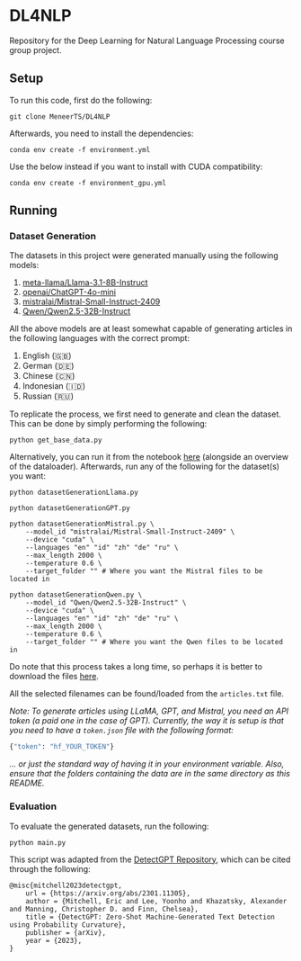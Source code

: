 # **DL4NLP**

Repository for the Deep Learning for Natural Language Processing course group project.

## **Setup**

To run this code, first do the following:

```
git clone MeneerTS/DL4NLP
```

Afterwards, you need to install the dependencies:

```
conda env create -f environment.yml
```

Use the below instead if you want to install with CUDA compatibility:

```
conda env create -f environment_gpu.yml
```

## **Running**

### **Dataset Generation**

The datasets in this project were generated manually using the following models:

1. [meta-llama/Llama-3.1-8B-Instruct](https://huggingface.co/meta-llama/Llama-3.1-8B-Instruct)
2. [openai/ChatGPT-4o-mini](https://openai.com/index/hello-gpt-4o/)
3. [mistralai/Mistral-Small-Instruct-2409](https://huggingface.co/mistralai/Mistral-Small-Instruct-2409)
4. [Qwen/Qwen2.5-32B-Instruct](https://huggingface.co/Qwen/Qwen2.5-32B-Instruct)

All the above models are at least somewhat capable of generating articles in the following languages with the correct prompt:

1. English (🇬🇧)
2. German (🇩🇪)
3. Chinese (🇨🇳)
4. Indonesian (🇮🇩)
5. Russian (🇷🇺)

To replicate the process, we first need to generate and clean the dataset. This can be done by simply performing the following:

```
python get_base_data.py
```

Alternatively, you can run it from the notebook [here](notebooks/example.ipynb) (alongside an overview of the dataloader).
Afterwards, run any of the following for the dataset(s) you want:

```
python datasetGenerationLlama.py
```

```
python datasetGenerationGPT.py
```

```
python datasetGenerationMistral.py \
    --model_id "mistralai/Mistral-Small-Instruct-2409" \
    --device "cuda" \
    --languages "en" "id" "zh" "de" "ru" \
    --max_length 2000 \
    --temperature 0.6 \
    --target_folder "" # Where you want the Mistral files to be located in
```

```
python datasetGenerationQwen.py \
    --model_id "Qwen/Qwen2.5-32B-Instruct" \
    --device "cuda" \
    --languages "en" "id" "zh" "de" "ru" \
    --max_length 2000 \
    --temperature 0.6 \
    --target_folder "" # Where you want the Qwen files to be located in
```

Do note that this process takes a long time, so perhaps it is better to download the files [here](https://amsuni-my.sharepoint.com/:f:/g/personal/gregory_go_student_uva_nl/EnzVCZAaSUJDvB-F66VVW-8B_BrvOwz_XSEB5N1_CDBezA?e=gctad6).

All the selected filenames can be found/loaded from the `articles.txt` file.

_Note: To generate articles using LLaMA, GPT, and Mistral, you need an API token (a paid one in the case of GPT)._
_Currently, the way it is setup is that you need to have a `token.json` file with the following format:_

```py
{"token": "hf_YOUR_TOKEN"}
```

_... or just the standard way of having it in your environment variable._
_Also, ensure that the folders containing the data are in the same directory as this README._

### **Evaluation**

To evaluate the generated datasets, run the following:

```
python main.py
```

This script was adapted from the [DetectGPT Repository](https://github.com/eric-mitchell/detect-gpt), which can be cited through the following:

```
@misc{mitchell2023detectgpt,
    url = {https://arxiv.org/abs/2301.11305},
    author = {Mitchell, Eric and Lee, Yoonho and Khazatsky, Alexander and Manning, Christopher D. and Finn, Chelsea},
    title = {DetectGPT: Zero-Shot Machine-Generated Text Detection using Probability Curvature},
    publisher = {arXiv},
    year = {2023},
}
```

